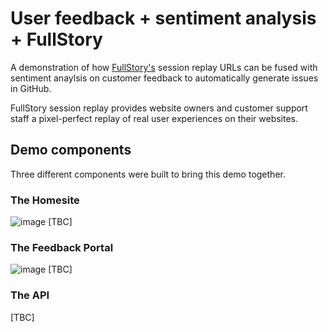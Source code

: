 # User feedback + sentiment analysis + FullStory
A demonstration of how [FullStory's](https://fullstory.com) session replay URLs can be fused with sentiment anaylsis on customer feedback to automatically generate issues in GitHub.

FullStory session replay provides website owners and customer support staff a pixel-perfect replay of real user experiences on their websites.

## Demo components
Three different components were built to bring this demo together.

### The Homesite
![image](https://user-images.githubusercontent.com/11197026/46587200-86a8ae80-ca56-11e8-8d20-259e635f19b5.png)
[TBC]

### The Feedback Portal
![image](https://user-images.githubusercontent.com/11197026/46587220-e43cfb00-ca56-11e8-9a74-a345c4011042.png)
[TBC]

### The API

[TBC]
